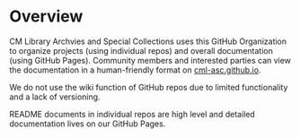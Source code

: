 # Overview

CM Library Archvies and Special Collections uses this GitHub Organization to organize projects (using individual repos) and overall documentation (using GitHub Pages). Community members and interested parties can view the documentation in a human-friendly format on <a href="https://cml-asc.github.io" target=_blank>cml-asc.github.io</a>.

We do not use the wiki function of GitHub repos due to limited functionality and a lack of versioning.

README documents in individual repos are high level and detailed documentation lives on our GitHub Pages.
